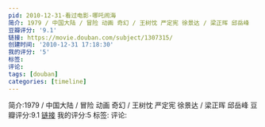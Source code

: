 ```yaml
---
pid: 2010-12-31-看过电影-哪吒闹海
简介: 1979 / 中国大陆 / 冒险 动画 奇幻 / 王树忱 严定宪 徐景达 / 梁正晖 邱岳峰
豆瓣评分: '9.1'
链接: https://movie.douban.com/subject/1307315/
创建时间: '2010-12-31 17:18:30'
我的评分: '5'
标签:
评论:
tags: [douban]
categories: [timeline]
---
```

简介:1979 / 中国大陆 / 冒险 动画 奇幻 / 王树忱 严定宪 徐景达 / 梁正晖 邱岳峰
豆瓣评分:9.1
[链接](https://movie.douban.com/subject/1307315/)
我的评分:5
标签:
评论:
